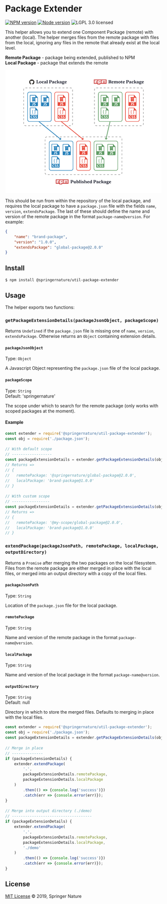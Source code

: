 # Package Extender

[![NPM version][badge-npm]][info-npm]
[![Node version][badge-node]][info-node]
![LGPL 3.0 licensed][badge-license]

This helper allows you to extend one Component Package (remote) with another (local). The helper merges files from the remote package with files from the local, ignoring any files in the remote that already exist at the local level.

**Remote Package** - package being extended, published to NPM  
**Local Package** - package that extends the remote

![example package extension](example.gif)

This should be run from within the repository of the local package, and requires the local package to have a `package.json` file with the fields `name`, `version`, `extendsPackage`. The last of these should define the name and version of the remote package in the format `package-name@version`. For example:

```json
{
	"name": "brand-package",
	"version": "1.0.0",
	"extendsPackage": "global-package@2.0.0"
}
```

## Install

```
$ npm install @springernature/util-package-extender
```

## Usage

The helper exports two functions:

### `getPackageExtensionDetails(packageJsonObject, packageScope)`

Returns `Undefined` if the `package.json` file is missing one of `name`, `version`, `extendsPackage`. Otherwise returns an `Object` containing extension details.

#### `packageJsonObject`
Type: `Object`

A Javascript Object representing the `package.json` file of the local package.

#### `packageScope`
Type: `String`  
Default: 'springernature'

The scope under which to search for the remote package (only works with scoped packages at the moment).

#### Example

```javascript
const extender = require('@springernature/util-package-extender');
const obj = require('./package.json');

// With default scope
// ------------------
const packageExtensionDetails = extender.getPackageExtensionDetails(obj);
// Returns =>
// {
//   remotePackage: '@springernature/global-package@2.0.0',
//   localPackage: 'brand-package@1.0.0'
// }

// With custom scope
// -----------------
const packageExtensionDetails = extender.getPackageExtensionDetails(obj, 'my-scope');
// Returns =>
// {
//   remotePackage: '@my-scope/global-package@2.0.0',
//   localPackage: 'brand-package@1.0.0'
// }
```

### `extendPackage(packageJsonPath, remotePackage, localPackage, outputDirectory)`

Returns a `Promise` after merging the two packages on the local filesystem. Files from the remote package are either merged in place with the local files, or merged into an output directory with a copy of the local files.

#### `packageJsonPath`
Type: `String`

Location of the `package.json` file for the local package.

#### `remotePackage`
Type: `String`

Name and version of the remote package in the format `package-name@version`.

#### `localPackage`
Type: `String`

Name and version of the local package in the format `package-name@version`.

#### `outputDirectory`
Type: `String`  
Default: null

Directory in which to store the merged files. Defaults to merging in place with the local files.


```javascript
const extender = require('@springernature/util-package-extender');
const obj = require('./package.json');
const packageExtensionDetails = extender.getPackageExtensionDetails(obj);

// Merge in place
// --------------
if (packageExtensionDetails) {
	extender.extendPackage(
		'.',
		packageExtensionDetails.remotePackage,
		packageExtensionDetails.localPackage
	)
		.then(() => {console.log('success')})
		.catch(err => {console.error(err)});
}

// Merge into output directory (./demo)
// ------------------------------------
if (packageExtensionDetails) {
	extender.extendPackage(
		'.',
		packageExtensionDetails.remotePackage,
		packageExtensionDetails.localPackage,
		'./demo'
	)
		.then(() => {console.log('success')})
		.catch(err => {console.error(err)});
}
```

## License

[MIT License][info-license] &copy; 2019, Springer Nature

[info-npm]: https://www.npmjs.com/package/@springernature/util-package-extender
[badge-npm]: https://img.shields.io/npm/v/@springernature/util-package-extender.svg
[info-license]: https://github.com/springernature/frontend-toolkit-utilities/blob/master/LICENCE
[badge-license]: https://img.shields.io/badge/license-MIT-blue.svg
[badge-node]: https://img.shields.io/badge/node->=8-brightgreen.svg
[info-node]: package.json